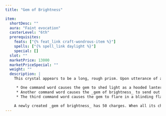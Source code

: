 ```yaml
---
title: "Gem of Brightness"

item:
  shortDesc: ""
  aura: "Faint evocation"
  casterLevel: "6th"
  prerequisites:
    feats: ["{% feat_link craft-wondrous-item %}"]
    spells: ["{% spell_link daylight %}"]
    special: []
  slot: ""
  marketPrice: 13000
  marketPriceSpecial: ""
  weight: ""
  description: |
    This crystal appears to be a long, rough prism. Upon utterance of a command word, the crystal emits bright light of one of three sorts.

     * One command word causes the gem to shed light as a hooded lantern. This use of the gem does not expend any charges.
     * Another command word causes the _gem of brightness_ to send out a bright ray 1 foot in diameter and 50 feet long. This strikes as a ranged touch attack, and any creature struck by this beam is blinded for {% die_roll 1 4 0 %} rounds unless it makes a DC 14 Fortitude save. This use of the gem expends 1 charge.
     * The third command word causes the gem to flare in a blinding flash of light that fills a 30-foot cone. Although this glare lasts but a moment, any creature within the cone must make a DC 14 Fortitude save or be blinded for {% die_roll 1 4 0 %} rounds. This use expends 5 charges.

    A newly created _gem of brightness_ has 50 charges. When all its charges are expended, the gem becomes nonmagical.
---
```

